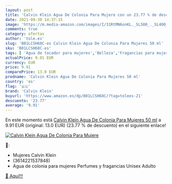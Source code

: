 ```yaml
---
layout: post
title: 'Calvin Klein Agua De Colonia Para Mujere con un 23.77 % de descuento'
date: 2021-09-30 14:37:15
image: 'https://m.media-amazon.com/images/I/31RtMN6onKL._SL500_._SL400_.jpg'
comments: true
category: ofertas
author: 'tole.es'
slug: 'B01LCSH68C-es Calvin Klein Agua De Colonia Para Mujeres 50 ml'
sku: 'B01LCSH68C-es'
tags: [ 'Agua de tocador para mujeres','Belleza','Fragancias para mujeres','Perfumes y fragancias','agua','calvin klein','colonia','de', ]
actualPrice: 9.91 EUR
currency: EUR
price: 9.91
comparePrice: 13.0 EUR
prodname: 'Calvin Klein Agua De Colonia Para Mujeres 50 ml'
country: 'es'
flag: '🇪🇸'
brand: 'Calvin Klein'
buyurl: 'https://www.amazon.es/dp/B01LCSH68C/?tag=tolees-21'
descuento: '23.77'
average: '9.91'
---
```


En este momento está [Calvin Klein Agua De Colonia Para Mujeres 50 ml](https://www.amazon.es/dp/B01LCSH68C/?tag=tolees-21) a 9.91 EUR (original: 13.0 EUR) (23.77 %  de descuento) en el siguiente enlace!

[![Calvin Klein Agua De Colonia Para Mujere](https://m.media-amazon.com/images/I/31RtMN6onKL._SL500_._SL400_.jpg)](https://www.amazon.es/dp/B01LCSH68C/?tag=tolees-21)

🔎:

- Mujeres Calvin Klein
- (3614221537848)
- Agua de colonia para mujeres Perfumes y fragancias Unisex Adulto

[🛒 Aquí!!!](https://www.amazon.es/dp/B01LCSH68C/?tag=tolees-21)
